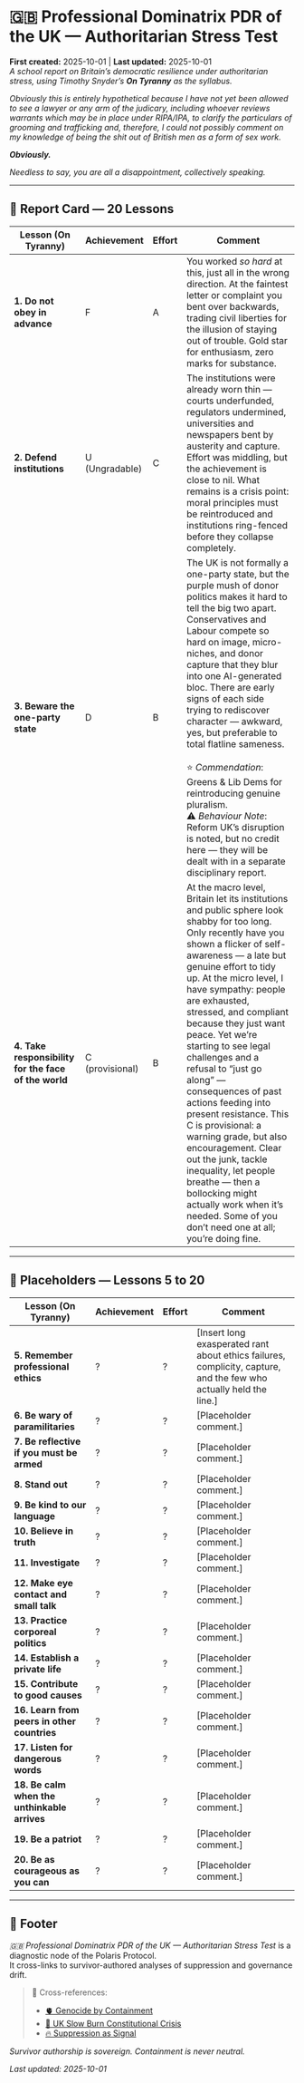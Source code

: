 # 🇬🇧 Professional Dominatrix PDR of the UK — Authoritarian Stress Test  

**First created:** 2025-10-01 | **Last updated:** 2025-10-01  
*A school report on Britain’s democratic resilience under authoritarian stress, using Timothy Snyder’s **On Tyranny** as the syllabus.*  

*Obviously this is entirely hypothetical because I have not yet been allowed to see a lawyer or any arm of the judicary, including whoever reviews warrants which may be in place under RIPA/IPA, to clarify the particulars of grooming and trafficking and, therefore, I could not possibly comment on my knowledge of being the shit out of British men as a form of sex work.*

_**Obviously.**_

*Needless to say, you are all a disappointment, collectively speaking.*

---

## 📓 Report Card — 20 Lessons  

| Lesson (On Tyranny) | Achievement | Effort | Comment |
|----------------------|-------------|--------|---------|
| **1. Do not obey in advance** | F | A | You worked *so hard* at this, just all in the wrong direction. At the faintest letter or complaint you bent over backwards, trading civil liberties for the illusion of staying out of trouble. Gold star for enthusiasm, zero marks for substance. |
| **2. Defend institutions** | U (Ungradable) | C | The institutions were already worn thin — courts underfunded, regulators undermined, universities and newspapers bent by austerity and capture. Effort was middling, but the achievement is close to nil. What remains is a crisis point: moral principles must be reintroduced and institutions ring-fenced before they collapse completely. |
| **3. Beware the one-party state** | D | B | The UK is not formally a one-party state, but the purple mush of donor politics makes it hard to tell the big two apart. Conservatives and Labour compete so hard on image, micro-niches, and donor capture that they blur into one AI-generated bloc. There are early signs of each side trying to rediscover character — awkward, yes, but preferable to total flatline sameness. <br><br> ⭐ *Commendation*: Greens & Lib Dems for reintroducing genuine pluralism. <br> ⚠️ *Behaviour Note*: Reform UK’s disruption is noted, but no credit here — they will be dealt with in a separate disciplinary report. |
| **4. Take responsibility for the face of the world** | C (provisional) | B | At the macro level, Britain let its institutions and public sphere look shabby for too long. Only recently have you shown a flicker of self-awareness — a late but genuine effort to tidy up. At the micro level, I have sympathy: people are exhausted, stressed, and compliant because they just want peace. Yet we’re starting to see legal challenges and a refusal to “just go along” — consequences of past actions feeding into present resistance. This C is provisional: a warning grade, but also encouragement. Clear out the junk, tackle inequality, let people breathe — then a bollocking might actually work when it’s needed. Some of you don’t need one at all; you’re doing fine. |

---

## 📓 Placeholders — Lessons 5 to 20  

| Lesson (On Tyranny) | Achievement | Effort | Comment |
|----------------------|-------------|--------|---------|
| **5. Remember professional ethics** | ? | ? | [Insert long exasperated rant about ethics failures, complicity, capture, and the few who actually held the line.] |
| **6. Be wary of paramilitaries** | ? | ? | [Placeholder comment.] |
| **7. Be reflective if you must be armed** | ? | ? | [Placeholder comment.] |
| **8. Stand out** | ? | ? | [Placeholder comment.] |
| **9. Be kind to our language** | ? | ? | [Placeholder comment.] |
| **10. Believe in truth** | ? | ? | [Placeholder comment.] |
| **11. Investigate** | ? | ? | [Placeholder comment.] |
| **12. Make eye contact and small talk** | ? | ? | [Placeholder comment.] |
| **13. Practice corporeal politics** | ? | ? | [Placeholder comment.] |
| **14. Establish a private life** | ? | ? | [Placeholder comment.] |
| **15. Contribute to good causes** | ? | ? | [Placeholder comment.] |
| **16. Learn from peers in other countries** | ? | ? | [Placeholder comment.] |
| **17. Listen for dangerous words** | ? | ? | [Placeholder comment.] |
| **18. Be calm when the unthinkable arrives** | ? | ? | [Placeholder comment.] |
| **19. Be a patriot** | ? | ? | [Placeholder comment.] |
| **20. Be as courageous as you can** | ? | ? | [Placeholder comment.] |

---

## 🏮 Footer  

*🇬🇧 Professional Dominatrix PDR of the UK — Authoritarian Stress Test* is a diagnostic node of the Polaris Protocol.  
It cross-links to survivor-authored analyses of suppression and governance drift.  

> 📡 Cross-references:  
> - [🫀 Genocide by Containment](./🫀_genocide_by_containment.md)  
> - [🧿 UK Slow Burn Constitutional Crisis](../🪬_Radicalisation_Extremism/🧿_uk_slow_burn_constitutional_crisis.md)  
> - [🔥 Suppression as Signal](../🗝️_Politics_Memory_Work/🔥_suppression_as_signal.md)  

*Survivor authorship is sovereign. Containment is never neutral.*  

_Last updated: 2025-10-01_  
